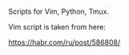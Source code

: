 Scripts  for Vim, Python, Tmux. 

Vim script is taken from here: 

https://habr.com/ru/post/586808/
